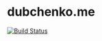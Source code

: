 # dubchenko.me

[![Build Status](https://travis-ci.org/dubchenko/dubchenko.github.io.svg?branch=develop)](https://travis-ci.org/github/dubchenko/dubchenko.github.io)
